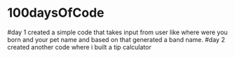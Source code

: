 # 100daysOfCode

#day 1
created a simple code that takes input from user like where were you born and your pet name and based on that generated a band name.
#day 2
created another code where i built a tip calculator
